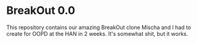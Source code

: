 # BreakOut 0.0

This repository contains our amazing BreakOut clone Mischa and I had to create for OOPD at the HAN in 2 weeks. It's somewhat shit, but it works.
